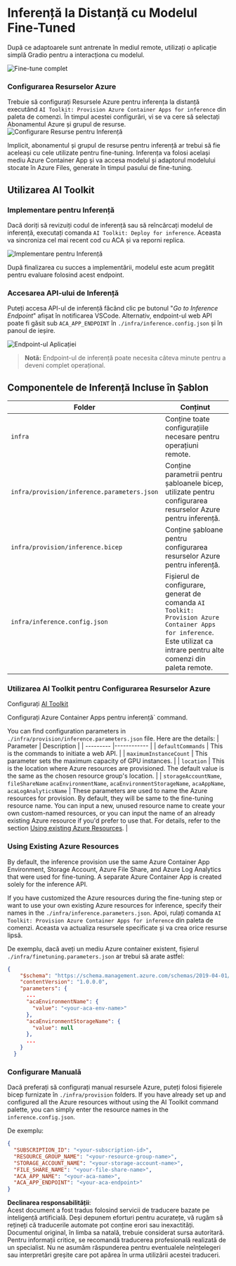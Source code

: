 # Inferență la Distanță cu Modelul Fine-Tuned

După ce adaptoarele sunt antrenate în mediul remote, utilizați o aplicație simplă Gradio pentru a interacționa cu modelul.

![Fine-tune complet](../../../../../translated_images/log-finetuning-res.4b3ee593f24d3096742d09375adade22b217738cab93bc1139f224e5888a1cbf.ro.png)

### Configurarea Resurselor Azure
Trebuie să configurați Resursele Azure pentru inferența la distanță executând `AI Toolkit: Provision Azure Container Apps for inference` din paleta de comenzi. În timpul acestei configurări, vi se va cere să selectați Abonamentul Azure și grupul de resurse.  
![Configurare Resurse pentru Inferență](../../../../../translated_images/command-provision-inference.b294f3ae5764ab45b83246d464ad5329b0de20cf380f75a699b4cc6b5495ca11.ro.png)

Implicit, abonamentul și grupul de resurse pentru inferență ar trebui să fie aceleași cu cele utilizate pentru fine-tuning. Inferența va folosi același mediu Azure Container App și va accesa modelul și adaptorul modelului stocate în Azure Files, generate în timpul pasului de fine-tuning.

## Utilizarea AI Toolkit

### Implementare pentru Inferență
Dacă doriți să revizuiți codul de inferență sau să reîncărcați modelul de inferență, executați comanda `AI Toolkit: Deploy for inference`. Aceasta va sincroniza cel mai recent cod cu ACA și va reporni replica.

![Implementare pentru Inferență](../../../../../translated_images/command-deploy.cb6508c973d6257e649aa4f262d3c170a374da3e9810a4f3d9e03935408a592b.ro.png)

După finalizarea cu succes a implementării, modelul este acum pregătit pentru evaluare folosind acest endpoint.

### Accesarea API-ului de Inferență

Puteți accesa API-ul de inferență făcând clic pe butonul "*Go to Inference Endpoint*" afișat în notificarea VSCode. Alternativ, endpoint-ul web API poate fi găsit sub `ACA_APP_ENDPOINT` în `./infra/inference.config.json` și în panoul de ieșire.

![Endpoint-ul Aplicației](../../../../../translated_images/notification-deploy.00f4267b7aa6a18cfaaec83a7831b5d09311d5d96a70bb4c9d651ea4a41a8af7.ro.png)

> **Notă:** Endpoint-ul de inferență poate necesita câteva minute pentru a deveni complet operațional.

## Componentele de Inferență Incluse în Șablon

| Folder | Conținut |
| ------ |--------- |
| `infra` | Conține toate configurațiile necesare pentru operațiuni remote. |
| `infra/provision/inference.parameters.json` | Conține parametrii pentru șabloanele bicep, utilizate pentru configurarea resurselor Azure pentru inferență. |
| `infra/provision/inference.bicep` | Conține șabloane pentru configurarea resurselor Azure pentru inferență. |
| `infra/inference.config.json` | Fișierul de configurare, generat de comanda `AI Toolkit: Provision Azure Container Apps for inference`. Este utilizat ca intrare pentru alte comenzi din paleta remote. |

### Utilizarea AI Toolkit pentru Configurarea Resurselor Azure
Configurați [AI Toolkit](https://marketplace.visualstudio.com/items?itemName=ms-windows-ai-studio.windows-ai-studio)

Configurați Azure Container Apps pentru inferență` command.

You can find configuration parameters in `./infra/provision/inference.parameters.json` file. Here are the details:
| Parameter | Description |
| --------- |------------ |
| `defaultCommands` | This is the commands to initiate a web API. |
| `maximumInstanceCount` | This parameter sets the maximum capacity of GPU instances. |
| `location` | This is the location where Azure resources are provisioned. The default value is the same as the chosen resource group's location. |
| `storageAccountName`, `fileShareName` `acaEnvironmentName`, `acaEnvironmentStorageName`, `acaAppName`,  `acaLogAnalyticsName` | These parameters are used to name the Azure resources for provision. By default, they will be same to the fine-tuning resource name. You can input a new, unused resource name to create your own custom-named resources, or you can input the name of an already existing Azure resource if you'd prefer to use that. For details, refer to the section [Using existing Azure Resources](../../../../../md/01.Introduction/03). |

### Using Existing Azure Resources

By default, the inference provision use the same Azure Container App Environment, Storage Account, Azure File Share, and Azure Log Analytics that were used for fine-tuning. A separate Azure Container App is created solely for the inference API. 

If you have customized the Azure resources during the fine-tuning step or want to use your own existing Azure resources for inference, specify their names in the `./infra/inference.parameters.json`. Apoi, rulați comanda `AI Toolkit: Provision Azure Container Apps for inference` din paleta de comenzi. Aceasta va actualiza resursele specificate și va crea orice resurse lipsă.

De exemplu, dacă aveți un mediu Azure container existent, fișierul `./infra/finetuning.parameters.json` ar trebui să arate astfel:

```json
{
    "$schema": "https://schema.management.azure.com/schemas/2019-04-01/deploymentParameters.json#",
    "contentVersion": "1.0.0.0",
    "parameters": {
      ...
      "acaEnvironmentName": {
        "value": "<your-aca-env-name>"
      },
      "acaEnvironmentStorageName": {
        "value": null
      },
      ...
    }
  }
```

### Configurare Manuală
Dacă preferați să configurați manual resursele Azure, puteți folosi fișierele bicep furnizate în `./infra/provision` folders. If you have already set up and configured all the Azure resources without using the AI Toolkit command palette, you can simply enter the resource names in the `inference.config.json`.

De exemplu:

```json
{
  "SUBSCRIPTION_ID": "<your-subscription-id>",
  "RESOURCE_GROUP_NAME": "<your-resource-group-name>",
  "STORAGE_ACCOUNT_NAME": "<your-storage-account-name>",
  "FILE_SHARE_NAME": "<your-file-share-name>",
  "ACA_APP_NAME": "<your-aca-name>",
  "ACA_APP_ENDPOINT": "<your-aca-endpoint>"
}
```

**Declinarea responsabilității**:  
Acest document a fost tradus folosind servicii de traducere bazate pe inteligență artificială. Deși depunem eforturi pentru acuratețe, vă rugăm să rețineți că traducerile automate pot conține erori sau inexactități. Documentul original, în limba sa natală, trebuie considerat sursa autoritară. Pentru informații critice, se recomandă traducerea profesională realizată de un specialist. Nu ne asumăm răspunderea pentru eventualele neînțelegeri sau interpretări greșite care pot apărea în urma utilizării acestei traduceri.